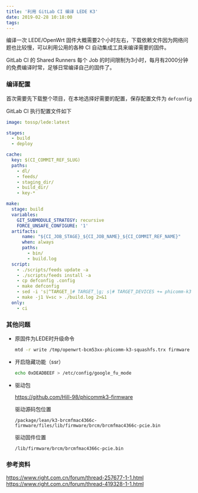 ```yaml
---
title: '利用 GitLab CI 编译 LEDE K3'
date: 2019-02-28 10:18:00
tags:
---
```


编译一次 LEDE/OpenWrt 固件大概需要2个小时左右，下载依赖文件因为网络问题也比较慢，可以利用公用的各种 CI 自动集成工具来编译需要的固件。

GitLab CI 的 Shared Runners 每个 Job 的时间限制为3小时，每月有2000分钟的免费编译时常，足够日常编译自己的固件了。

<!--more-->


### 编译配置

首次需要先下载整个项目，在本地选择好需要的配置，保存配置文件为 `defconfig`

GitLab CI 执行配置文件如下

``` yml
image: tossp/lede:latest

stages:
  - build
  - deploy

cache:
  key: $(CI_COMMIT_REF_SLUG)
  paths:
    - dl/
    - feeds/
    - staging_dir/
    - build_dir/
    - key-*

make:
  stage: build
  variables:
    GIT_SUBMODULE_STRATEGY: recursive
    FORCE_UNSAFE_CONFIGURE: '1'
  artifacts:
      name: "${CI_JOB_STAGE}_${CI_JOB_NAME}_${CI_COMMIT_REF_NAME}"
      when: always
      paths:
        - bin/
        - build.log
  script:
    - ./scripts/feeds update -a
    - ./scripts/feeds install -a
    - cp defconfig .config
    - make defconfig
    - sed -i 's|^TARGET_|# TARGET_|g; s|# TARGET_DEVICES += phicomm-k3|TARGET_DEVICES += phicomm-k3|' target/linux/bcm53xx/image/Makefile
    - make -j1 V=sc > ./build.log 2>&1
  only:
    - ci
```

### 其他问题

- 原固件为LEDE时升级命令
  ``` bash
  mtd -r write /tmp/openwrt-bcm53xx-phicomm-k3-squashfs.trx firmware
  ```

- 开启隐藏功能（ssr） 

  ``` bash
  echo 0xDEADBEEF > /etc/config/google_fu_mode
  ```

- 驱动包

  https://github.com/Hill-98/phicommk3-firmware

  驱动源码包位置

  `/package/lean/k3-brcmfmac4366c-firmware/files/lib/firmware/brcm/brcmfmac4366c-pcie.bin`

  驱动固件位置

  `/lib/firmware/brcm/brcmfmac4366c-pcie.bin`


### 参考资料
https://www.right.com.cn/forum/thread-257677-1-1.html
https://www.right.com.cn/forum/thread-419328-1-1.html